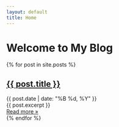 ```yaml
---
layout: default
title: Home
---
```


# Welcome to My Blog

<div class="post-list">
  {% for post in site.posts %}
    <article class="post-preview">
      <h2>
        <a class="post-link" href="{{ post.url }}">{{ post.title }}</a>
      </h2>
      <div class="post-meta">
        {{ post.date | date: "%B %d, %Y" }}
      </div>
      <div class="post-excerpt">
        {{ post.excerpt }}
      </div>
      <a href="{{ post.url }}">Read more &raquo;</a>
    </article>
  {% endfor %}
</div>